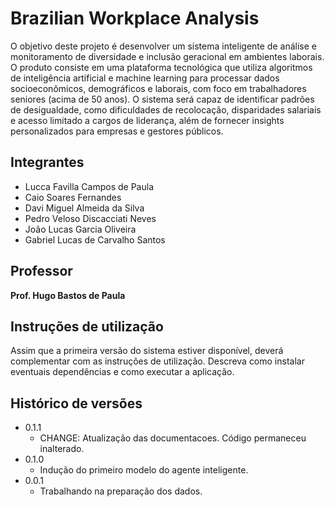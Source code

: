 # Brazilian Workplace Analysis

O objetivo deste projeto é desenvolver um sistema inteligente de análise e monitoramento de diversidade e inclusão geracional em ambientes laborais. O produto consiste em uma plataforma tecnológica que utiliza algoritmos de inteligência artificial e machine learning para processar dados socioeconômicos, demográficos e laborais, com foco em trabalhadores seniores (acima de 50 anos). O sistema será capaz de identificar padrões de desigualdade, como dificuldades de recolocação, disparidades salariais e acesso limitado a cargos de liderança, além de fornecer insights personalizados para empresas e gestores públicos.
## Integrantes

* Lucca Favilla Campos de Paula
* Caio Soares Fernandes
* Davi Miguel Almeida da Silva
* Pedro Veloso Discacciati Neves
* João Lucas Garcia Oliveira
* Gabriel Lucas de Carvalho Santos
  
## Professor 

**Prof. Hugo Bastos de Paula**

## Instruções de utilização

Assim que a primeira versão do sistema estiver disponível, deverá complementar com as instruções de utilização. Descreva como instalar eventuais dependências e como executar a aplicação.

## Histórico de versões

* 0.1.1
    * CHANGE: Atualização das documentacoes. Código permaneceu inalterado.
* 0.1.0
    * Indução do primeiro modelo do agente inteligente.
* 0.0.1
    * Trabalhando na preparação dos dados.

